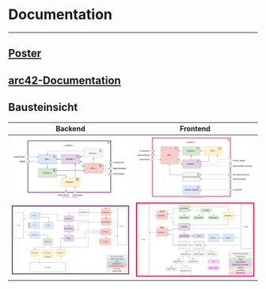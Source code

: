 # Documentation
---

## [Poster](https://github.com/Subletic/Documentation/blob/main/Poster/Projektposter_2024.pdf)

## [arc42-Documentation](https://github.com/Subletic/Documentation/blob/main/arc42_Documentation.html)

## Bausteinsicht
| Backend | Frontend |
|---|---|
|![Backend_1](.\img\Bausteinsicht_1_Backend.drawio.svg)|![Frontend_1](.\img\Bausteinsicht_1_Frontend.drawio.svg)|
|![Backend_2](.\img\Bausteinsicht_2_Backend.drawio.svg)|![Frontend_2](.\img\Bausteinsicht_2_Frontend.drawio.svg)|